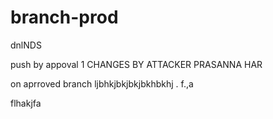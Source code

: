 # branch-prod


dnlNDS

push by appoval 1
CHANGES BY ATTACKER PRASANNA HAR

on aprroved branch
ljbhkjbkjbkjbkhbkhj
. f.,a 

flhakjfa
